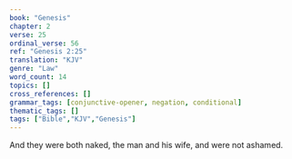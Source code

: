 ```yaml
---
book: "Genesis"
chapter: 2
verse: 25
ordinal_verse: 56
ref: "Genesis 2:25"
translation: "KJV"
genre: "Law"
word_count: 14
topics: []
cross_references: []
grammar_tags: [conjunctive-opener, negation, conditional]
thematic_tags: []
tags: ["Bible","KJV","Genesis"]
---
```

And they were both naked, the man and his wife, and were not ashamed.
